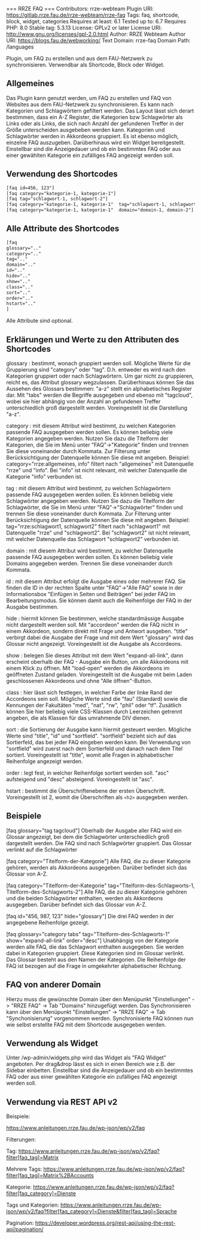 === RRZE FAQ ===
Contributors: rrze-webteam
Plugin URI: https://gitlab.rrze.fau.de/rrze-webteam/rrze-faq
Tags: faq, shortcode, block, widget, categories
Requires at least: 6.1
Tested up to: 6.7
Requires PHP: 8.0
Stable tag: 5.3.13
License: GPLv2 or later
License URI: http://www.gnu.org/licenses/gpl-2.0.html
Author: RRZE Webteam
Author URI: https://blogs.fau.de/webworking/
Text Domain: rrze-faq
Domain Path: /languages

Plugin, um FAQ zu erstellen und aus dem FAU-Netzwerk zu synchronisieren. Verwendbar als Shortcode, Block oder Widget.

## Allgemeines

Das Plugin kann genutzt werden, um FAQ zu erstellen und FAQ von Websites aus dem FAU-Netzwerk zu synchronisieren. Es kann nach Kategorien und Schlagwörtern gefiltert werden. Das Layout lässt sich derart bestimmen, dass ein A-Z Register, die Kategorien bzw Schlagwörter als Links oder als Links, die sich nach Anzahl der gefundenen Treffer in der Größe unterscheiden ausgebeben werden kann. Kategorien und Schlagwörter werden in Akkordeons gruppiert. Es ist ebenso möglich, einzelne FAQ auszugeben.
Darüberhinaus wird ein Widget bereitgestellt. Einstellbar sind die Anzeigedauer und ob ein bestimmtes FAQ oder aus einer gewählten Kategorie ein zufälliges FAQ angezeigt werden soll.


## Verwendung des Shortcodes

```html
[faq id=456, 123"]
[faq category="kategorie-1, kategorie-1"]
[faq tag="schlagwort-1, schlagwort-2"]
[faq category="kategorie-1, kategorie-1"  tag="schlagwort-1, schlagwort-2"]
[faq category="kategorie-1, kategorie-1"  domain="domain-1, domain-2"]
```


## Alle Attribute des Shortcodes

```html
[faq 
glossary=".."
category=".."
tag=".."
domain=".."
id=".."
hide=".."
show=".."
class=".."
sort=".."
order=".."
hstart=".."
]
```

Alle Attribute sind optional.


## Erklärungen und Werte zu den Attributen des Shortcodes

glossary : bestimmt, wonach gruppiert werden soll. Mögliche Werte für die Gruppierung sind "category" oder "tag". D.h. entweder es wird nach den Kategorien gruppiert oder nach Schlagwörtern. Um gar nicht zu gruppieren, reicht es, das Attribut glossary wegzulassen. Darüberhinaus können Sie das Aussehen des Glossars bestimmen: "a-z" stellt ein alphabetisches Register dar. Mit "tabs" werden die Begriffe ausgegeben und ebenso mit "tagcloud", wobei sie hier abhängig von der Anzahl an gefundenen Treffer unterschiedlich groß dargestellt werden. Voreingestellt ist die Darstellung "a-z".

category : mit diesem Attribut wird bestimmt, zu welchen Kategorien passende FAQ ausgegeben werden sollen. Es können beliebig viele Kategorien angegeben werden. Nutzen Sie dazu die Titelform der Kategorien, die Sie im Menü unter "FAQ"->"Kategorie" finden und trennen Sie diese voneinander durch Kommata.
Zur Filterung unter Berücksichtigung der Datenquelle können Sie diese mit angeben. Beispiel: category="rrze:allgemeines, info" filtert nach "allgemeines" mit Datenquelle "rrze" und "info". Bei "info" ist nicht relevant, mit welcher Datenquelle die Kategorie "info" verbunden ist.

tag : mit diesem Attribut wird bestimmt, zu welchen Schlagwörtern passende FAQ ausgegeben werden sollen. Es können beliebig viele Schlagwörter angegeben werden. Nutzen Sie dazu die Titelform der Schlagwörter, die Sie im Menü unter "FAQ"->"Schlagwörter" finden und trennen Sie diese voneinander durch Kommata.
Zur Filterung unter Berücksichtigung der Datenquelle können Sie diese mit angeben. Beispiel: tag="rrze:schlagwort1, schlagwort2" filtert nach "schlagwort1" mit Datenquelle "rrze" und "schlagwort2". Bei "schlagwort2" ist nicht relevant, mit welcher Datenquelle das Schlagwort "schlagwort2" verbunden ist.

domain : mit diesem Attribut wird bestimmt, zu welcher Datenquelle passende FAQ ausgegeben werden sollen. Es können beliebig viele Domains angegeben werden. Trennen Sie diese voneinander durch Kommata. 

id : mit diesem Attribut erfolgt die Ausgabe eines oder mehrerer FAQ. Sie finden die ID in der rechten Spalte unter "FAQ"->"Alle FAQ" sowie in der Informationsbox "Einfügen in Seiten und Beiträgen" bei jeder FAQ im Bearbeitungsmodus. Sie können damit auch die Reihenfolge der FAQ in der Ausgabe bestimmen. 

hide : hiermit können Sie bestimmen, welche standardmässige Ausgabe nicht dargestellt werden soll. Mit "accordeon" werden die FAQ nicht in einem Akkordeon, sondern direkt mit Frage und Antwort ausgeben. "title" verbirgt dabei die Ausgabe der Frage und mit dem Wert "glossary" wird das Glossar nicht angezeigt. Voreingestellt ist die Ausgabe als Accordeons.

show : belegen Sie dieses Attribut mit dem Wert "expand-all-link", dann erscheint oberhalb der FAQ - Ausgabe ein Button, um alle Akkordeons mit einem Klick zu öffnen. Mit "load-open" werden die Akkordeons im geöffneten Zustand geladen. Voreingestellt ist die Ausgabe mit beim Laden geschlossenen Akkordeons und ohne "Alle öffnen"-Button.

class : hier lässt sich festlegen, in welcher Farbe der linke Rand der Accordeons sein soll. Mögliche Werte sind die "fau" (Standard) sowie die Kennungen der Fakultäten "med", "nat", "rw", "phil" oder "tf". Zusätlich können Sie hier beliebig viele CSS-Klassen durch Leerzeichen getrennt angeben, die als Klassen für das umrahmende DIV dienen.

sort : die Sortierung der Ausgabe kann hiermit gesteuert werden. Mögliche Werte sind "title", "id" und "sortfield". 
"sortfield" bezieht sich auf das Sortierfeld, das bei jeder FAQ eingeben werden kann. Bei Verwendung von "sortfield" wird zuerst nach dem Sortierfeld und danach nach dem Titel sortiert. Voreingestellt ist "title", womit alle Fragen in alphabetischer Reihenfolge angezeigt werden.

order : legt fest, in welcher Reihenfolge sortiert werden soll. "asc" aufsteigend und "desc" absteigend. Voreingestellt ist "asc".

hstart : bestimmt die Überschriftenebene der ersten Überschrift. Voreingestellt ist 2, womit die Überschriften als `<h2>` ausgegeben werden.


## Beispiele


[faq glossary="tag tagcloud"] 
Oberhalb der Ausgabe aller FAQ wird ein Glossar angezeigt, bei dem die Schlagwörter unterschiedlich groß dargestellt werden. Die FAQ sind nach Schlagwörter gruppiert. Das Glossar verlinkt auf die Schlagwörter

[faq category="Titelform-der-Kategorie"] 
Alle FAQ, die zu dieser Kategorie gehören, werden als Akkordeons ausgegeben. Darüber befindet sich das Glossar von A-Z.

[faq category="Titelform-der-Kategorie" tag="Titelform-des-Schlagworts-1, Titelform-des-Schlagworts-2"] 
Alle FAQ, die zu dieser Kategorie gehören und die beiden Schlagwörter enthalten, werden als Akkordeons ausgegeben. Darüber befindet sich das Glossar von A-Z.

[faq id="456, 987, 123" hide="glossary"] 
Die drei FAQ werden in der angegebene Reihenfolge gezeigt.

[faq glossary="category tabs" tag="Titelform-des-Schlagworts-1" show="expand-all-link" order="desc"] 
Unabhängig von der Kategorie werden alle FAQ, die das Schlagwort enthalten ausgegeben. Sie werden dabei in Kategorien gruppiert. Diese Kategorien sind im Glossar verlinkt. Das Glossar besteht aus den Namen der Kategorien. Die Reihenfolge der FAQ ist bezogen auf die Frage in umgekehrter alphabetischer Richtung.


## FAQ von anderer Domain

Hierzu muss die gewünschte Domain über den Menüpunkt "Einstellungen" -> "RRZE FAQ" -> Tab "Domains" hinzugefügt werden.
Das Synchronisieren kann über den Menüpunkt "Einstellungen" -> "RRZE FAQ" -> Tab "Synchonisierung" vorgenommen werden.
Synchronisierte FAQ können nun wie selbst erstellte FAQ mit dem Shortcode ausgegeben werden.


## Verwendung als Widget

Unter /wp-admin/widgets.php wird das Widget als "FAQ Widget" angeboten. Per drag&drop lässt es sich in einen Bereich wie z.B. der Sidebar einbetten. Einstellbar sind die Anzeigedauer und ob ein bestimmtes FAQ oder aus einer gewählten Kategorie ein zufälliges FAQ angezeigt werden soll.


## Verwendung via REST API v2

Beispiele:

https://www.anleitungen.rrze.fau.de/wp-json/wp/v2/faq

Filterungen:

Tag:
https://www.anleitungen.rrze.fau.de/wp-json/wp/v2/faq?filter[faq_tag]=Matrix

Mehrere Tags:
https://www.anleitungen.rrze.fau.de/wp-json/wp/v2/faq?filter[faq_tag]=Matrix%2BAccounts

Kategorie:
https://www.anleitungen.rrze.fau.de/wp-json/wp/v2/faq?filter[faq_category]=Dienste

Tags und Kategorien:
https://www.anleitungen.rrze.fau.de/wp-json/wp/v2/faq?filter[faq_category]=Dienste&filter[faq_tag]=Sprache

Pagination:
https://developer.wordpress.org/rest-api/using-the-rest-api/pagination/



